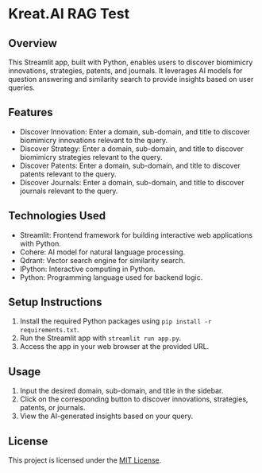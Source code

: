 # Kreat.AI RAG Test

## Overview
This Streamlit app, built with Python, enables users to discover biomimicry innovations, strategies, patents, and journals. It leverages AI models for question answering and similarity search to provide insights based on user queries.

## Features
- Discover Innovation: Enter a domain, sub-domain, and title to discover biomimicry innovations relevant to the query.
- Discover Strategy: Enter a domain, sub-domain, and title to discover biomimicry strategies relevant to the query.
- Discover Patents: Enter a domain, sub-domain, and title to discover patents relevant to the query.
- Discover Journals: Enter a domain, sub-domain, and title to discover journals relevant to the query.

## Technologies Used
- Streamlit: Frontend framework for building interactive web applications with Python.
- Cohere: AI model for natural language processing.
- Qdrant: Vector search engine for similarity search.
- IPython: Interactive computing in Python.
- Python: Programming language used for backend logic.

## Setup Instructions
1. Install the required Python packages using `pip install -r requirements.txt`.
2. Run the Streamlit app with `streamlit run app.py`.
3. Access the app in your web browser at the provided URL.

## Usage
1. Input the desired domain, sub-domain, and title in the sidebar.
2. Click on the corresponding button to discover innovations, strategies, patents, or journals.
3. View the AI-generated insights based on your query.

## License
This project is licensed under the [MIT License](LICENSE).

